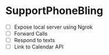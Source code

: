 # SupportPhoneBling

- [ ] Expose local server using Ngrok
- [ ] Forward Calls
- [ ] Respond to texts
- [ ] Link to Calendar API
